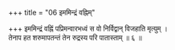 +++
title = "06 इममिन्द्रं वह्निम्"

+++
इममिन्द्रं वह्निं पप्रिमन्वारभध्वं स वो निर्विद्वान् विजहाति मृत्युम् ।  
तेनाप हत शरुमापतन्तं तेन रुद्रस्य परि पातास्ताम् ॥ ६ ॥